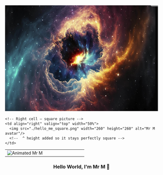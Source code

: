 <!-- 🌌 1) Full-width banner “background” -->
<p align="center">
  <img src="./hello_me.png" width="100%" height="350" alt="Galaxy banner"/>
</p>

<!-- 🚀 2) Two-column row: GIF ⬅️ | ➡️ square image -->
<table width="100%">
  <tr>
    <!-- Left cell – GIF -->
    <td align="left" valign="top" width="50%">
      <img src="Git.gif" width="260" alt="Animated Mr M"/>
    </td>

    <!-- Right cell – square picture -->
    <td align="right" valign="top" width="50%">
      <img src="./hello_me_square.png" width="260" height="260" alt="Mr M avatar"/>
      <!--  ^ height added so it stays perfectly square -->
    </td>
  </tr>
</table>

<!-- 📝 3) Greeting (optional) -->
<h3 align="center">Hello World, I'm Mr M 👋</h3>

